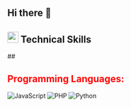 ## Hi there 👋

<!--
**TarequeMahmud/TarequeMahmud** is a ✨ _special_ ✨ repository because its `README.md` (this file) appears on your GitHub profile.

Here are some ideas to get you started:

- 🔭 I’m currently working on ...
- 🌱 I’m currently learning ...
- 👯 I’m looking to collaborate on ...
- 🤔 I’m looking for help with ...
- 💬 Ask me about ...
- 📫 How to reach me: ...
- 😄 Pronouns: ...
- ⚡ Fun fact: ...
-->

## <img src="https://media2.giphy.com/media/QssGEmpkyEOhBCb7e1/giphy.gif?cid=ecf05e47a0n3gi1bfqntqmob8g9aid1oyj2wr3ds3mg700bl&rid=giphy.gif" width ="25"><b> Technical Skills</b>
##<h2 style="color: red; font-weight: bold;">Programming Languages:</h2> ![JavaScript](https://img.shields.io/badge/JAVASCRIPT-%230077B5.svg?&style=for-the-badge&color=black&logo=JAVASCRIPT&logoColor=yellow) ![PHP](https://img.shields.io/badge/PHP-%237A86B8.svg?&style=for-the-badge&color=777BB4&logo=php&logoColor=white) ![Python](https://img.shields.io/badge/PYTHON-%231000A1.svg?&style=for-the-badge&color=3B75A6&logo=python&logoColor=green)
